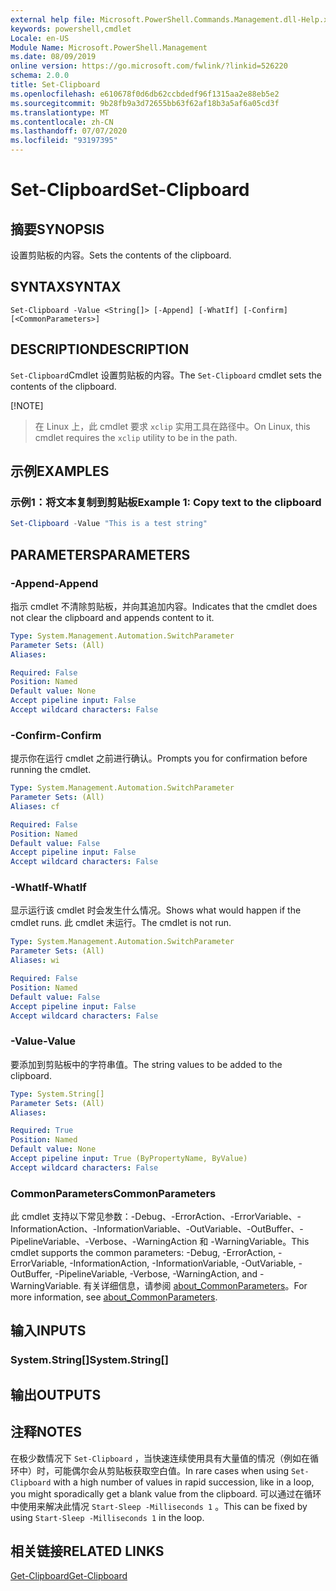 ```yaml
---
external help file: Microsoft.PowerShell.Commands.Management.dll-Help.xml
keywords: powershell,cmdlet
Locale: en-US
Module Name: Microsoft.PowerShell.Management
ms.date: 08/09/2019
online version: https://go.microsoft.com/fwlink/?linkid=526220
schema: 2.0.0
title: Set-Clipboard
ms.openlocfilehash: e610678f0d6db62ccbdedf96f1315aa2e88eb5e2
ms.sourcegitcommit: 9b28fb9a3d72655bb63f62af18b3a5af6a05cd3f
ms.translationtype: MT
ms.contentlocale: zh-CN
ms.lasthandoff: 07/07/2020
ms.locfileid: "93197395"
---
```

# <span data-ttu-id="8c2a7-103">Set-Clipboard</span><span class="sxs-lookup"><span data-stu-id="8c2a7-103">Set-Clipboard</span></span>

## <span data-ttu-id="8c2a7-104">摘要</span><span class="sxs-lookup"><span data-stu-id="8c2a7-104">SYNOPSIS</span></span>
<span data-ttu-id="8c2a7-105">设置剪贴板的内容。</span><span class="sxs-lookup"><span data-stu-id="8c2a7-105">Sets the contents of the clipboard.</span></span>

## <span data-ttu-id="8c2a7-106">SYNTAX</span><span class="sxs-lookup"><span data-stu-id="8c2a7-106">SYNTAX</span></span>

```
Set-Clipboard -Value <String[]> [-Append] [-WhatIf] [-Confirm] [<CommonParameters>]
```

## <span data-ttu-id="8c2a7-107">DESCRIPTION</span><span class="sxs-lookup"><span data-stu-id="8c2a7-107">DESCRIPTION</span></span>

<span data-ttu-id="8c2a7-108">`Set-Clipboard`Cmdlet 设置剪贴板的内容。</span><span class="sxs-lookup"><span data-stu-id="8c2a7-108">The `Set-Clipboard` cmdlet sets the contents of the clipboard.</span></span>

[!NOTE]
> <span data-ttu-id="8c2a7-109">在 Linux 上，此 cmdlet 要求 `xclip` 实用工具在路径中。</span><span class="sxs-lookup"><span data-stu-id="8c2a7-109">On Linux, this cmdlet requires the `xclip` utility to be in the path.</span></span>

## <span data-ttu-id="8c2a7-110">示例</span><span class="sxs-lookup"><span data-stu-id="8c2a7-110">EXAMPLES</span></span>

### <span data-ttu-id="8c2a7-111">示例1：将文本复制到剪贴板</span><span class="sxs-lookup"><span data-stu-id="8c2a7-111">Example 1: Copy text to the clipboard</span></span>

```powershell
Set-Clipboard -Value "This is a test string"
```

## <span data-ttu-id="8c2a7-112">PARAMETERS</span><span class="sxs-lookup"><span data-stu-id="8c2a7-112">PARAMETERS</span></span>

### <span data-ttu-id="8c2a7-113">-Append</span><span class="sxs-lookup"><span data-stu-id="8c2a7-113">-Append</span></span>

<span data-ttu-id="8c2a7-114">指示 cmdlet 不清除剪贴板，并向其追加内容。</span><span class="sxs-lookup"><span data-stu-id="8c2a7-114">Indicates that the cmdlet does not clear the clipboard and appends content to it.</span></span>

```yaml
Type: System.Management.Automation.SwitchParameter
Parameter Sets: (All)
Aliases:

Required: False
Position: Named
Default value: None
Accept pipeline input: False
Accept wildcard characters: False
```

### <span data-ttu-id="8c2a7-115">-Confirm</span><span class="sxs-lookup"><span data-stu-id="8c2a7-115">-Confirm</span></span>

<span data-ttu-id="8c2a7-116">提示你在运行 cmdlet 之前进行确认。</span><span class="sxs-lookup"><span data-stu-id="8c2a7-116">Prompts you for confirmation before running the cmdlet.</span></span>

```yaml
Type: System.Management.Automation.SwitchParameter
Parameter Sets: (All)
Aliases: cf

Required: False
Position: Named
Default value: False
Accept pipeline input: False
Accept wildcard characters: False
```

### <span data-ttu-id="8c2a7-117">-WhatIf</span><span class="sxs-lookup"><span data-stu-id="8c2a7-117">-WhatIf</span></span>

<span data-ttu-id="8c2a7-118">显示运行该 cmdlet 时会发生什么情况。</span><span class="sxs-lookup"><span data-stu-id="8c2a7-118">Shows what would happen if the cmdlet runs.</span></span> <span data-ttu-id="8c2a7-119">此 cmdlet 未运行。</span><span class="sxs-lookup"><span data-stu-id="8c2a7-119">The cmdlet is not run.</span></span>

```yaml
Type: System.Management.Automation.SwitchParameter
Parameter Sets: (All)
Aliases: wi

Required: False
Position: Named
Default value: False
Accept pipeline input: False
Accept wildcard characters: False
```

### <span data-ttu-id="8c2a7-120">-Value</span><span class="sxs-lookup"><span data-stu-id="8c2a7-120">-Value</span></span>

<span data-ttu-id="8c2a7-121">要添加到剪贴板中的字符串值。</span><span class="sxs-lookup"><span data-stu-id="8c2a7-121">The string values to be added to the clipboard.</span></span>

```yaml
Type: System.String[]
Parameter Sets: (All)
Aliases:

Required: True
Position: Named
Default value: None
Accept pipeline input: True (ByPropertyName, ByValue)
Accept wildcard characters: False
```

### <span data-ttu-id="8c2a7-122">CommonParameters</span><span class="sxs-lookup"><span data-stu-id="8c2a7-122">CommonParameters</span></span>

<span data-ttu-id="8c2a7-123">此 cmdlet 支持以下常见参数：-Debug、-ErrorAction、-ErrorVariable、-InformationAction、-InformationVariable、-OutVariable、-OutBuffer、-PipelineVariable、-Verbose、-WarningAction 和 -WarningVariable。</span><span class="sxs-lookup"><span data-stu-id="8c2a7-123">This cmdlet supports the common parameters: -Debug, -ErrorAction, -ErrorVariable, -InformationAction, -InformationVariable, -OutVariable, -OutBuffer, -PipelineVariable, -Verbose, -WarningAction, and -WarningVariable.</span></span> <span data-ttu-id="8c2a7-124">有关详细信息，请参阅 [about_CommonParameters](https://go.microsoft.com/fwlink/?LinkID=113216)。</span><span class="sxs-lookup"><span data-stu-id="8c2a7-124">For more information, see [about_CommonParameters](https://go.microsoft.com/fwlink/?LinkID=113216).</span></span>

## <span data-ttu-id="8c2a7-125">输入</span><span class="sxs-lookup"><span data-stu-id="8c2a7-125">INPUTS</span></span>

### <span data-ttu-id="8c2a7-126">System.String[]</span><span class="sxs-lookup"><span data-stu-id="8c2a7-126">System.String[]</span></span>

## <span data-ttu-id="8c2a7-127">输出</span><span class="sxs-lookup"><span data-stu-id="8c2a7-127">OUTPUTS</span></span>

## <span data-ttu-id="8c2a7-128">注释</span><span class="sxs-lookup"><span data-stu-id="8c2a7-128">NOTES</span></span>

<span data-ttu-id="8c2a7-129">在极少数情况下 `Set-Clipboard` ，当快速连续使用具有大量值的情况（例如在循环中）时，可能偶尔会从剪贴板获取空白值。</span><span class="sxs-lookup"><span data-stu-id="8c2a7-129">In rare cases when using `Set-Clipboard` with a high number of values in rapid succession, like in a loop, you might sporadically get a blank value from the clipboard.</span></span> <span data-ttu-id="8c2a7-130">可以通过在循环中使用来解决此情况 `Start-Sleep -Milliseconds 1` 。</span><span class="sxs-lookup"><span data-stu-id="8c2a7-130">This can be fixed by using `Start-Sleep -Milliseconds 1` in the loop.</span></span>

## <span data-ttu-id="8c2a7-131">相关链接</span><span class="sxs-lookup"><span data-stu-id="8c2a7-131">RELATED LINKS</span></span>

[<span data-ttu-id="8c2a7-132">Get-Clipboard</span><span class="sxs-lookup"><span data-stu-id="8c2a7-132">Get-Clipboard</span></span>](Get-Clipboard.md)
